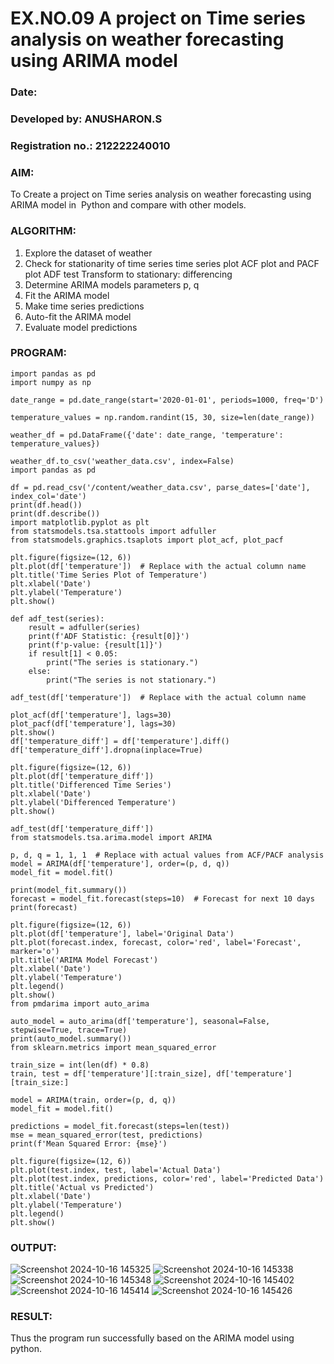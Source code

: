# EX.NO.09        A project on Time series analysis on weather forecasting using ARIMA model 
### Date: 
### Developed by: ANUSHARON.S
### Registration no.: 212222240010

### AIM:
To Create a project on Time series analysis on weather forecasting using ARIMA model in  Python and compare with other models.
### ALGORITHM:
1. Explore the dataset of weather 
2. Check for stationarity of time series time series plot
   ACF plot and PACF plot
   ADF test
   Transform to stationary: differencing
3. Determine ARIMA models parameters p, q
4. Fit the ARIMA model
5. Make time series predictions
6. Auto-fit the ARIMA model
7. Evaluate model predictions
### PROGRAM:
```
import pandas as pd
import numpy as np

date_range = pd.date_range(start='2020-01-01', periods=1000, freq='D')

temperature_values = np.random.randint(15, 30, size=len(date_range))

weather_df = pd.DataFrame({'date': date_range, 'temperature': temperature_values})

weather_df.to_csv('weather_data.csv', index=False)
import pandas as pd

df = pd.read_csv('/content/weather_data.csv', parse_dates=['date'], index_col='date')
print(df.head())
print(df.describe())
import matplotlib.pyplot as plt
from statsmodels.tsa.stattools import adfuller
from statsmodels.graphics.tsaplots import plot_acf, plot_pacf

plt.figure(figsize=(12, 6))
plt.plot(df['temperature'])  # Replace with the actual column name
plt.title('Time Series Plot of Temperature')
plt.xlabel('Date')
plt.ylabel('Temperature')
plt.show()

def adf_test(series):
    result = adfuller(series)
    print(f'ADF Statistic: {result[0]}')
    print(f'p-value: {result[1]}')
    if result[1] < 0.05:
        print("The series is stationary.")
    else:
        print("The series is not stationary.")

adf_test(df['temperature'])  # Replace with the actual column name

plot_acf(df['temperature'], lags=30)
plot_pacf(df['temperature'], lags=30)
plt.show()
df['temperature_diff'] = df['temperature'].diff()
df['temperature_diff'].dropna(inplace=True)

plt.figure(figsize=(12, 6))
plt.plot(df['temperature_diff'])
plt.title('Differenced Time Series')
plt.xlabel('Date')
plt.ylabel('Differenced Temperature')
plt.show()

adf_test(df['temperature_diff'])
from statsmodels.tsa.arima.model import ARIMA

p, d, q = 1, 1, 1  # Replace with actual values from ACF/PACF analysis
model = ARIMA(df['temperature'], order=(p, d, q))
model_fit = model.fit()

print(model_fit.summary())
forecast = model_fit.forecast(steps=10)  # Forecast for next 10 days
print(forecast)

plt.figure(figsize=(12, 6))
plt.plot(df['temperature'], label='Original Data')
plt.plot(forecast.index, forecast, color='red', label='Forecast', marker='o')
plt.title('ARIMA Model Forecast')
plt.xlabel('Date')
plt.ylabel('Temperature')
plt.legend()
plt.show()
from pmdarima import auto_arima

auto_model = auto_arima(df['temperature'], seasonal=False, stepwise=True, trace=True)
print(auto_model.summary())
from sklearn.metrics import mean_squared_error

train_size = int(len(df) * 0.8)
train, test = df['temperature'][:train_size], df['temperature'][train_size:]

model = ARIMA(train, order=(p, d, q))
model_fit = model.fit()

predictions = model_fit.forecast(steps=len(test))
mse = mean_squared_error(test, predictions)
print(f'Mean Squared Error: {mse}')

plt.figure(figsize=(12, 6))
plt.plot(test.index, test, label='Actual Data')
plt.plot(test.index, predictions, color='red', label='Predicted Data')
plt.title('Actual vs Predicted')
plt.xlabel('Date')
plt.ylabel('Temperature')
plt.legend()
plt.show()
```
### OUTPUT:
![Screenshot 2024-10-16 145325](https://github.com/user-attachments/assets/39a04194-0b47-4e85-be2b-bf49126b980a)
![Screenshot 2024-10-16 145338](https://github.com/user-attachments/assets/8b629756-38a4-4972-a316-ee74e3f69a1e)
![Screenshot 2024-10-16 145348](https://github.com/user-attachments/assets/813607f8-6a98-42b4-b23d-813dc0762520)
![Screenshot 2024-10-16 145402](https://github.com/user-attachments/assets/907bb654-de38-42c1-bea8-5e570f0310c6)
![Screenshot 2024-10-16 145414](https://github.com/user-attachments/assets/0351fac0-9ff5-4802-ae74-973ddd337f94)
![Screenshot 2024-10-16 145426](https://github.com/user-attachments/assets/57c3d324-da94-499d-87a3-89a156d7d0dc)


### RESULT:
Thus the program run successfully based on the ARIMA model using python.
